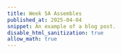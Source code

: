 ```yaml
---
title: Week 5A Assembles
published_at: 2025-04-04
snippet: An example of a blog post.
disable_html_sanitization: true
allow_math: true
---
```

